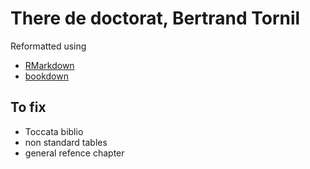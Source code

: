 # There de doctorat, Bertrand Tornil

Reformatted using
- [RMarkdown](https://rmarkdown.rstudio.com/)
- [bookdown](https://bookdown.org/)


## To fix

- Toccata biblio
- non standard tables
- general refence chapter
